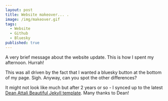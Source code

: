 ```yaml
---
layout: post
title: Website makeover... .
image: /img/makeover.gif
tags:
  - Website
  - Github
  - Bluesky
published: true
---
```


A very brief message about the website update. This is how I spent my afternoon. Hurrah!

This was all driven by the fact that I wanted a bluesky button at the bottom of my page. Sigh. Anyway, can you spot the other differences?

It might not look like much but after 2 years or so - I synced up to the latest [Dean Attali Beautiful Jekyll template](https://github.com/daattali/beautiful-jekyll?tab=readme-ov-file). Many thanks to Dean!

